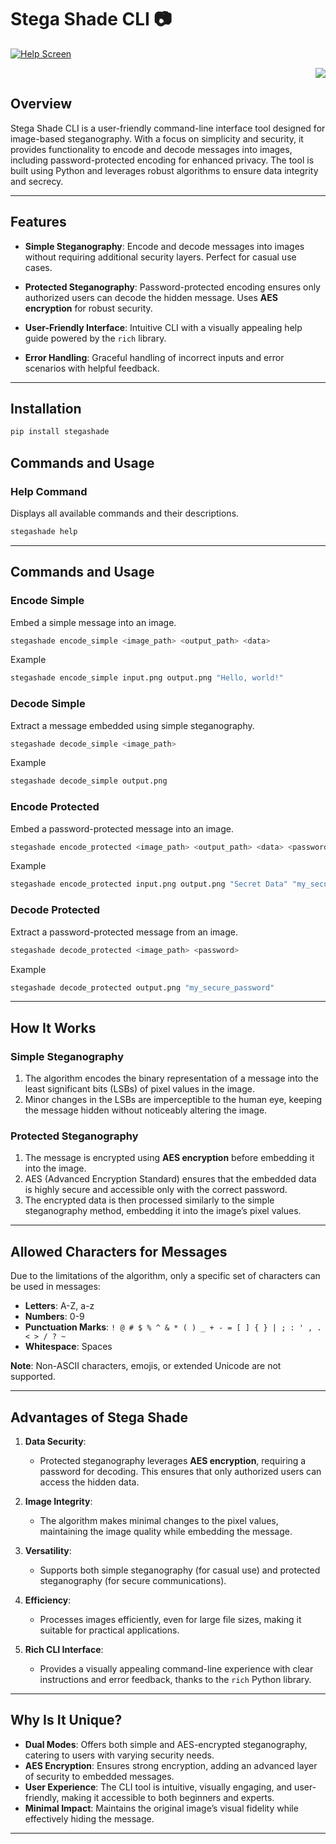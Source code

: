 # Stega Shade CLI 📷

[![Help Screen](https://media.discordapp.net/attachments/1289621011263914106/1309985024149295194/image.png?ex=67439220&is=674240a0&hm=0809af596f8e5fcc38232f50d58a9a32b7914779c3fd486253261baf51935354&=&format=webp&quality=lossless)](help.png)

<p align="right"> <img src="https://komarev.com/ghpvc/?username=merwin-asm-april4&label=Project%20views&color=0e75b6&style=flat" /> </p>

## Overview

Stega Shade CLI is a user-friendly command-line interface tool designed for image-based steganography. With a focus on simplicity and security, it provides functionality to encode and decode messages into images, including password-protected encoding for enhanced privacy. The tool is built using Python and leverages robust algorithms to ensure data integrity and secrecy.

---

## Features

- **Simple Steganography**:
  Encode and decode messages into images without requiring additional security layers. Perfect for casual use cases.
  
- **Protected Steganography**:
  Password-protected encoding ensures only authorized users can decode the hidden message. Uses **AES encryption** for robust security.

- **User-Friendly Interface**:
  Intuitive CLI with a visually appealing help guide powered by the `rich` library.

- **Error Handling**:
  Graceful handling of incorrect inputs and error scenarios with helpful feedback.

---

## Installation
```bash
pip install stegashade
```

## Commands and Usage

### Help Command
Displays all available commands and their descriptions.

```bash
stegashade help
```
---

## Commands and Usage

### Encode Simple
Embed a simple message into an image.

```bash
stegashade encode_simple <image_path> <output_path> <data>
```

Example

```bash
stegashade encode_simple input.png output.png "Hello, world!"
```

### Decode Simple
Extract a message embedded using simple steganography.

```bash
stegashade decode_simple <image_path>
```

Example
```bash
stegashade decode_simple output.png
```

### Encode Protected
Embed a password-protected message into an image.

```bash
stegashade encode_protected <image_path> <output_path> <data> <password>
```

Example
```bash
stegashade encode_protected input.png output.png "Secret Data" "my_secure_password"
```

### Decode Protected
Extract a password-protected message from an image.

```bash
stegashade decode_protected <image_path> <password>
```

Example
```bash
stegashade decode_protected output.png "my_secure_password"
```

---

## How It Works

### Simple Steganography
1. The algorithm encodes the binary representation of a message into the least significant bits (LSBs) of pixel values in the image.
2. Minor changes in the LSBs are imperceptible to the human eye, keeping the message hidden without noticeably altering the image.

### Protected Steganography
1. The message is encrypted using **AES encryption** before embedding it into the image.
2. AES (Advanced Encryption Standard) ensures that the embedded data is highly secure and accessible only with the correct password.
3. The encrypted data is then processed similarly to the simple steganography method, embedding it into the image’s pixel values.

---

## Allowed Characters for Messages

Due to the limitations of the algorithm, only a specific set of characters can be used in messages:

- **Letters**: A-Z, a-z
- **Numbers**: 0-9
- **Punctuation Marks**: `! @ # $ % ^ & * ( ) _ + - = [ ] { } | ; : ' , . < > / ? ~`
- **Whitespace**: Spaces

**Note**: Non-ASCII characters, emojis, or extended Unicode are not supported.

---

## Advantages of Stega Shade

1. **Data Security**: 
   - Protected steganography leverages **AES encryption**, requiring a password for decoding. This ensures that only authorized users can access the hidden data.

2. **Image Integrity**: 
   - The algorithm makes minimal changes to the pixel values, maintaining the image quality while embedding the message.

3. **Versatility**: 
   - Supports both simple steganography (for casual use) and protected steganography (for secure communications).

4. **Efficiency**: 
   - Processes images efficiently, even for large file sizes, making it suitable for practical applications.

5. **Rich CLI Interface**: 
   - Provides a visually appealing command-line experience with clear instructions and error feedback, thanks to the `rich` Python library.

---

## Why Is It Unique?

- **Dual Modes**: Offers both simple and AES-encrypted steganography, catering to users with varying security needs.
- **AES Encryption**: Ensures strong encryption, adding an advanced layer of security to embedded messages.
- **User Experience**: The CLI tool is intuitive, visually engaging, and user-friendly, making it accessible to both beginners and experts.
- **Minimal Impact**: Maintains the original image’s visual fidelity while effectively hiding the message.

---

